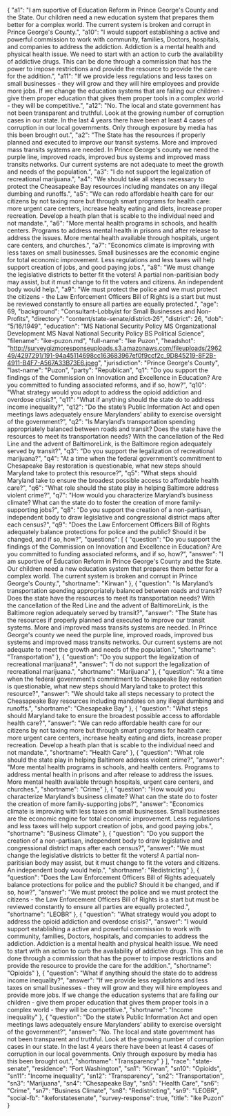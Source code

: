 {
  "a1": "I am suportive of Education Reform in Prince George's County and the State.  Our children need a new education system that prepares them better for a complex world.  The current system is broken and corrupt in Prince George's County.",
  "a10": "I would support establishing a active and powerful commission to work with community, families, Doctors, hospitals, and companies to address the addiction.  Addiction is a mental health and physical health issue.  We need to start with an action to curb the availability of addictive drugs. This can be done through a commission that has the power to impose restrictions and provide the resource to provide the care for the addition.",
  "a11": "If we provide less regulations and less taxes on small businesses - they will grow and they will hire employees and provide more jobs.  If we change the education systems that are failing our children - give them proper education that gives them proper tools in a complex world - they will be competitive.",
  "a12": "No.  The local and state government has not been transparent and truthful. Look at the growing number of corruption cases in our state. In the last 4 years there have been at least 4 cases of corruption in our local governments. Only through exposure by media has this been brought out.",
  "a2": "The State has the resources if properly planned and executed to improve our transit systems. More and improved mass transits systems are needed. In Prince George's county we need the purple line, improved roads, improved bus systems and improved mass transits networks.  Our current systems are not adequate to meet the growth and needs of the population.",
  "a3": "I do not support the legalization of recreational marijuana.",
  "a4": "We should take all steps necessary to protect the Cheasapeake Bay resources including mandates on any illegal dumbing and runoffs.",
  "a5": "We can redo affordable health care for our citizens by not taxing more but through smart programs for health care: more urgent care centers, increase healty eating and diets, increase proper recreation. Develop a heath plan that is scable to the individual need and not mandate.",
  "a6": "More mental health programs in schools, and health centers. Programs to address mental health in prisons and after release to address the issues. More mental health available through hospitals, urgent care centers, and churches.",
  "a7": "Economics climate is improving with less taxes on small businesses.  Small businesses are the economic engine for total economic improvement. Less regulations and less taxes will help support creation of jobs, and good paying jobs.",
  "a8": "We must change the legislative districts to better fit the voters!  A partial non-paritisian body may assist, but it must change to fit the voters and citizens.  An independent body would help.",
  "a9": "We must protect the police and we must protect the citizens - the Law Enforcement Officers Bill of Rights is a start but must be reviewed constantly to ensure all parties are equally protected.",
  "age": 69,
  "background": "Consultant-Lobbyist for Small Businesses and Non-Profits",
  "directory": "content/state-senate/district-26",
  "district": 26,
  "dob": "5/16/1949",
  "education": "MS National Security Policy MS Organizational Development MS Naval National Security Policy BS Political Science",
  "filename": "ike-puzon.md",
  "full-name": "Ike Puzon",
  "headshot": "http://surveygizmoresponseuploads.s3.amazonaws.com/fileuploads/296249/4297291/191-94a45114698cc163683967ef0f9ccf2c_9D845219-8F2B-4911-B4F7-A567A33B73E6.jpeg",
  "jurisdiction": "Prince George's County",
  "last-name": "Puzon",
  "party": "Republican",
  "q1": "Do you support the findings of the Commission on Innovation and Excellence in Education? Are you committed to funding associated reforms, and if so, how?",
  "q10": "What strategy would you adopt to address the opioid addiction and overdose crisis?",
  "q11": "What if anything should the state do to address income inequality?",
  "q12": "Do the state’s Public Information Act and open meetings laws adequately ensure Marylanders’ ability to exercise oversight of the government?",
  "q2": "Is Maryland’s transportation spending appropriately balanced between roads and transit? Does the state have the resources to meet its transportation needs? With the cancellation of the Red Line and the advent of BaltimoreLink, is the Baltimore region adequately served by transit?",
  "q3": "Do you support the legalization of recreational marijuana?",
  "q4": "At a time when the federal government’s commitment to Chesapeake Bay restoration is questionable, what new steps should Maryland take to protect this resource?",
  "q5": "What steps should Maryland take to ensure the broadest possible access to affordable health care?",
  "q6": "What role should the state play in helping Baltimore address violent crime?",
  "q7": "How would you characterize Maryland’s business climate? What can the state do to foster the creation of more family-supporting jobs?",
  "q8": "Do you support the creation of a non-partisan, independent body to draw legislative and congressional district maps after each census?",
  "q9": "Does the Law Enforcement Officers Bill of Rights adequately balance protections for police and the public? Should it be changed, and if so, how?",
  "questions": [
    {
      "question": "Do you support the findings of the Commission on Innovation and Excellence in Education? Are you committed to funding associated reforms, and if so, how?",
      "answer": "I am suportive of Education Reform in Prince George's County and the State.  Our children need a new education system that prepares them better for a complex world.  The current system is broken and corrupt in Prince George's County.",
      "shortname": "Kirwan"
    },
    {
      "question": "Is Maryland’s transportation spending appropriately balanced between roads and transit? Does the state have the resources to meet its transportation needs? With the cancellation of the Red Line and the advent of BaltimoreLink, is the Baltimore region adequately served by transit?",
      "answer": "The State has the resources if properly planned and executed to improve our transit systems. More and improved mass transits systems are needed. In Prince George's county we need the purple line, improved roads, improved bus systems and improved mass transits networks.  Our current systems are not adequate to meet the growth and needs of the population.",
      "shortname": "Transportation"
    },
    {
      "question": "Do you support the legalization of recreational marijuana?",
      "answer": "I do not support the legalization of recreational marijuana.",
      "shortname": "Marijuana"
    },
    {
      "question": "At a time when the federal government’s commitment to Chesapeake Bay restoration is questionable, what new steps should Maryland take to protect this resource?",
      "answer": "We should take all steps necessary to protect the Cheasapeake Bay resources including mandates on any illegal dumbing and runoffs.",
      "shortname": "Chesapeake Bay"
    },
    {
      "question": "What steps should Maryland take to ensure the broadest possible access to affordable health care?",
      "answer": "We can redo affordable health care for our citizens by not taxing more but through smart programs for health care: more urgent care centers, increase healty eating and diets, increase proper recreation. Develop a heath plan that is scable to the individual need and not mandate.",
      "shortname": "Health Care"
    },
    {
      "question": "What role should the state play in helping Baltimore address violent crime?",
      "answer": "More mental health programs in schools, and health centers. Programs to address mental health in prisons and after release to address the issues. More mental health available through hospitals, urgent care centers, and churches.",
      "shortname": "Crime"
    },
    {
      "question": "How would you characterize Maryland’s business climate? What can the state do to foster the creation of more family-supporting jobs?",
      "answer": "Economics climate is improving with less taxes on small businesses.  Small businesses are the economic engine for total economic improvement. Less regulations and less taxes will help support creation of jobs, and good paying jobs.",
      "shortname": "Business Climate"
    },
    {
      "question": "Do you support the creation of a non-partisan, independent body to draw legislative and congressional district maps after each census?",
      "answer": "We must change the legislative districts to better fit the voters!  A partial non-paritisian body may assist, but it must change to fit the voters and citizens.  An independent body would help.",
      "shortname": "Redistricting"
    },
    {
      "question": "Does the Law Enforcement Officers Bill of Rights adequately balance protections for police and the public? Should it be changed, and if so, how?",
      "answer": "We must protect the police and we must protect the citizens - the Law Enforcement Officers Bill of Rights is a start but must be reviewed constantly to ensure all parties are equally protected.",
      "shortname": "LEOBR"
    },
    {
      "question": "What strategy would you adopt to address the opioid addiction and overdose crisis?",
      "answer": "I would support establishing a active and powerful commission to work with community, families, Doctors, hospitals, and companies to address the addiction.  Addiction is a mental health and physical health issue.  We need to start with an action to curb the availability of addictive drugs. This can be done through a commission that has the power to impose restrictions and provide the resource to provide the care for the addition.",
      "shortname": "Opioids"
    },
    {
      "question": "What if anything should the state do to address income inequality?",
      "answer": "If we provide less regulations and less taxes on small businesses - they will grow and they will hire employees and provide more jobs.  If we change the education systems that are failing our children - give them proper education that gives them proper tools in a complex world - they will be competitive.",
      "shortname": "Income inequality"
    },
    {
      "question": "Do the state’s Public Information Act and open meetings laws adequately ensure Marylanders’ ability to exercise oversight of the government?",
      "answer": "No.  The local and state government has not been transparent and truthful. Look at the growing number of corruption cases in our state. In the last 4 years there have been at least 4 cases of corruption in our local governments. Only through exposure by media has this been brought out.",
      "shortname": "Transparency"
    }
  ],
  "race": "state-senate",
  "residence": "Fort Washington",
  "sn1": "Kirwan",
  "sn10": "Opioids",
  "sn11": "Income inequality",
  "sn12": "Transparency",
  "sn2": "Transportation",
  "sn3": "Marijuana",
  "sn4": "Chesapeake Bay",
  "sn5": "Health Care",
  "sn6": "Crime",
  "sn7": "Business Climate",
  "sn8": "Redistricting",
  "sn9": "LEOBR",
  "social-fb": "ikeforstatesenate",
  "survey-response": true,
  "title": "Ike Puzon"
}
